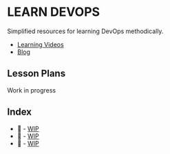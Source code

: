 LEARN DEVOPS
============

Simplified resources for learning DevOps methodically.

* [Learning Videos](https://www.youtube.com/channel/UCT-nPlVzJI-ccQXlxjSvJmw)
* [Blog](https://binpipe.org)

Lesson Plans
------------
Work in progress

Index
-----

* &#x1F4D7; -	[WIP](#culture)
* &#x1F4D8; -	[WIP](#process)
* &#x1F4D9; - [WIP](https://binpipe.org)
